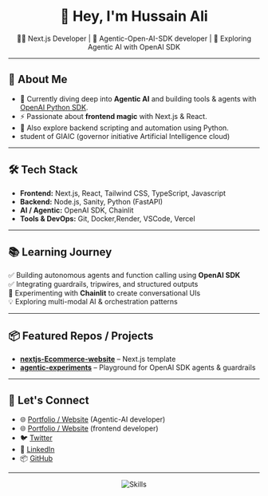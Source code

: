 <h1 align="center">👋 Hey, I'm Hussain  Ali</h1>

<p align="center">
  🧑‍💻 Next.js Developer | 🐍 Agentic-Open-AI-SDK developer | 🤖 Exploring Agentic AI with OpenAI SDK
</p>

---

## 🚀 About Me

- 🌱 Currently diving deep into **Agentic AI** and building tools & agents with [OpenAI Python SDK](https://openai.com/).
- ⚡ Passionate about **frontend magic** with Next.js & React.
- 🧰 Also explore backend scripting and automation using Python.
- student of GIAIC (governor initiative Artificial Intelligence cloud)

---

## 🛠 Tech Stack

- **Frontend:** Next.js, React, Tailwind CSS, TypeScript, Javascript
- **Backend:** Node.js, Sanity, Python (FastAPI)
- **AI / Agentic:** OpenAI SDK,  Chainlit
- **Tools & DevOps:** Git, Docker,Render, VSCode, Vercel

---

## 📚 Learning Journey

✅ Building autonomous agents and function calling using **OpenAI SDK**  
✅ Integrating guardrails, tripwires, and structured outputs  
🚀 Experimenting with **Chainlit** to create conversational UIs  
💡 Exploring multi-modal AI & orchestration patterns

---

## 📦 Featured Repos / Projects

- [**nextjs-Ecommerce-website**](#https://e-commerce-hackathone03.vercel.app/) –  Next.js template
- [**agentic-experiments**](#https://github.com/hussain9491/crypto_data_agent.git) – Playground for OpenAI SDK agents & guardrails

---

## 🤝 Let's Connect
- 🌐 [Portfolio / Website](#https://portfolio-python-nextjs.vercel.app/) (Agentic-AI developer)
- 🌐 [Portfolio / Website](#[https://vercel.com/hussain-alis-projects-2620cab6/portfolio-python-nextjs](https://my-personal-portfolio-six-gray.vercel.app/)) (frontend developer)
- 🐦 [Twitter](#https://x.com/home)
- 💼 [LinkedIn](#https://www.linkedin.com/in/hussain-ali-7021aa2b8/)
- 📦 [GitHub](#https://github.com/hussain9491/)

---

<p align="center">
  <img src="https://skillicons.dev/icons?i=nextjs,react,python,nodejs,openai-SDK,typescript,javascript,sanity,vercel,git" alt="Skills" />
</p>

